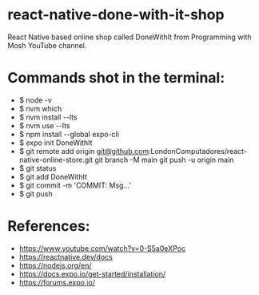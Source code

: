 # react-native-done-with-it-shop

React Native based online shop called DoneWithIt from Programming with Mosh YouTube channel.

# Commands shot in the terminal:

- $ node -v
- $ nvm which
- $ nvm install --lts
- $ nvm use --lts
- $ npm install --global expo-cli
- $ expo init DoneWithIt
- $ git remote add origin git@github.com:LondonComputadores/react-native-online-store.git
    git branch -M main
    git push -u origin main
- $ git status
- $ git add DoneWithIt
- $ git commit -m 'COMMIT: Msg...'
- $ git push

# References:

- https://www.youtube.com/watch?v=0-S5a0eXPoc
- https://reactnative.dev/docs
- https://nodejs.org/en/
- https://docs.expo.io/get-started/installation/
- https://forums.expo.io/
